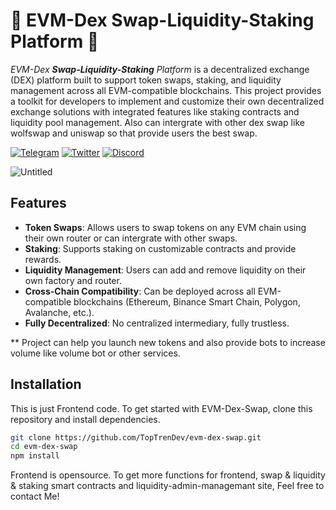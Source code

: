 # 🔭  EVM-Dex **Swap-Liquidity-Staking** Platform  🔭

_EVM-Dex **Swap-Liquidity-Staking** Platform_ is a decentralized exchange (DEX) platform built to support token swaps, staking, and liquidity management across all EVM-compatible blockchains. This project provides a toolkit for developers to implement and customize their own decentralized exchange solutions with integrated features like staking contracts and liquidity pool management.
Also can intergrate with other dex swap like wolfswap and uniswap so that provide users the best swap.

[![Telegram](https://img.shields.io/badge/Telegram-@toptrendev_641-2CA5E0?style=for-the-badge&logo=telegram)](https://t.me/toptrendev_641)
[![Twitter](https://img.shields.io/badge/Twitter-@toptrendev-1DA1F2?style=for-the-badge&logo=twitter)](https://x.com/toptrendev)
[![Discord](https://img.shields.io/badge/Discord-toptrendev-5865F2?style=for-the-badge&logo=discord)](https://discord.com/users/648385188774019072)


![Untitled](https://github.com/user-attachments/assets/7d7a3a5b-e032-46e1-8978-3a24efc39ba7)


## Features

- **Token Swaps**: Allows users to swap tokens on any EVM chain using their own router or can intergrate with other swaps.
- **Staking**: Supports staking on customizable contracts and provide rewards.
- **Liquidity Management**: Users can add and remove liquidity on their own factory and router.
- **Cross-Chain Compatibility**: Can be deployed across all EVM-compatible blockchains (Ethereum, Binance Smart Chain, Polygon, Avalanche, etc.).
- **Fully Decentralized**: No centralized intermediary, fully trustless.


 ** Project can help you launch new tokens and also provide bots to increase volume like volume bot or other services.


## Installation

This is just Frontend code.
To get started with EVM-Dex-Swap, clone this repository and install dependencies.

```bash
git clone https://github.com/TopTrenDev/evm-dex-swap.git
cd evm-dex-swap
npm install
```

Frontend is opensource.
To get more functions for frontend, swap & liquidity & staking smart contracts and liquidity-admin-managemant site, Feel free to contact Me!

